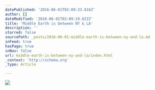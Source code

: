 ```yaml
---
datePublished: '2016-06-01T02:09:33.816Z'
author: []
dateModified: '2016-06-01T02:09:19.022Z'
title: 'Middle Earth is between NY & LA'
description: ''
starred: false
sourcePath: _posts/2016-06-01-middle-earth-is-between-ny-and-la.md
inFeed: true
hasPage: true
inNav: false
url: middle-earth-is-between-ny-and-la/index.html
_context: 'http://schema.org'
_type: Article

---
```

![](https://the-grid-user-content.s3-us-west-2.amazonaws.com/f386ca07-c339-44a8-a8d2-b5c0c85fae73.jpg)